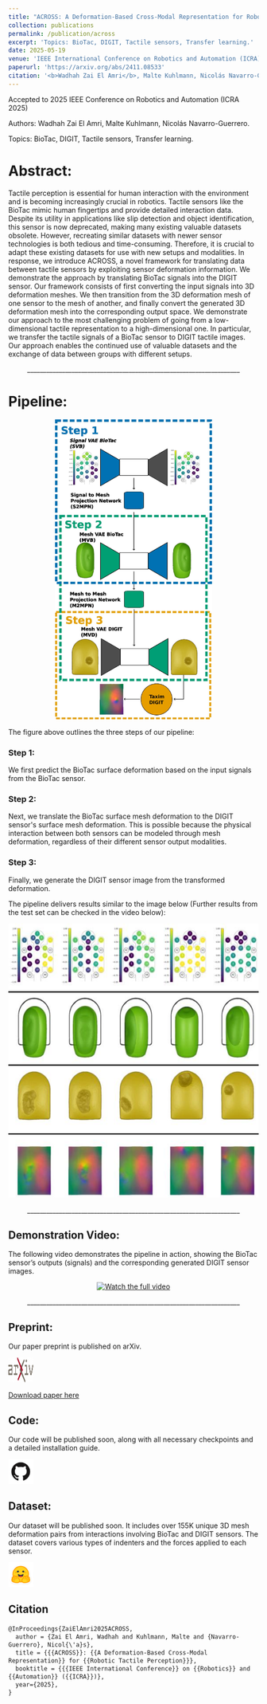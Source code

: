 ```yaml
---
title: "ACROSS: A Deformation-Based Cross-Modal Representation for Robotic Tactile Perception"
collection: publications
permalink: /publication/across
excerpt: 'Topics: BioTac, DIGIT, Tactile sensors, Transfer learning.'
date: 2025-05-19
venue: 'IEEE International Conference on Robotics and Automation (ICRA) 2025, Atlanta, USA'
paperurl: 'https://arxiv.org/abs/2411.08533'
citation: '<b>Wadhah Zai El Amri</b>, Malte Kuhlmann, Nicolás Navarro-Guerrero (2025). &quot;ACROSS: A Deformation-Based Cross-Modal Representation for Robotic Tactile Perception.&quot; <i>2025 IEEE International Conference on Robotics and Automation (ICRA), Atlanta, USA, 2025</i>.'
---
```


Accepted to 2025 IEEE Conference on Robotics and Automation (ICRA 2025)

Authors: Wadhah Zai El Amri, Malte Kuhlmann, Nicolás Navarro-Guerrero.

Topics: BioTac, DIGIT, Tactile sensors, Transfer learning.

# Abstract: 

Tactile perception is essential for human interaction with the environment and is becoming increasingly crucial in robotics. Tactile sensors like the BioTac mimic human fingertips and provide detailed interaction data. Despite its utility in applications like slip detection and object identification, this sensor is now deprecated, making many existing valuable datasets obsolete. However, recreating similar datasets with newer sensor technologies is both tedious and time-consuming. Therefore, it is crucial to adapt these existing datasets for use with new setups and modalities. In response, we introduce ACROSS, a novel framework for translating data between tactile sensors by exploiting sensor deformation information. We demonstrate the approach by translating BioTac signals into the DIGIT sensor. Our framework consists of first converting the input signals into 3D deformation meshes. We then transition from the 3D deformation mesh of one sensor to the mesh of another, and finally convert the generated 3D deformation mesh into the corresponding output space. We demonstrate our approach to the most challenging problem of going from a low-dimensional tactile representation to a high-dimensional one. In particular, we transfer the tactile signals of a BioTac sensor to DIGIT tactile images. Our approach enables the continued use of valuable datasets and the exchange of data between groups with different setups.

<p align="center">
___________________________________________________________________
</p>


# Pipeline:


<p align="center">
  <img src="../images/across/Pipeline.jpg" width="316" height="602" />
</p>

The figure above outlines the three steps of our pipeline:

### Step 1:

We first predict the BioTac surface deformation based on the input signals from the BioTac sensor.

### Step 2:

Next, we translate the BioTac surface mesh deformation to the DIGIT sensor's surface mesh deformation. This is possible because the physical interaction between both sensors can be modeled through mesh deformation, regardless of their different sensor output modalities.

### Step 3: 

Finally, we generate the DIGIT sensor image from the transformed deformation.


The pipeline delivers results similar to the image below (Further results from the test set can be checked in the video below):

<p align="center">
  <img src="../images/across/figure_results_all_data.jpg" width="550" height="550" />
</p>

<p align="center">
___________________________________________________________________
</p>

## Demonstration Video:

The following video demonstrates the pipeline in action, showing the BioTac sensor’s outputs (signals) and the corresponding generated DIGIT sensor images.

<p align="center">
  <a href="../images/across/video.mp4">
    <img src="../images/across/full_new.gif" alt="Watch the full video" width="960" height="320">
  </a>
</p>


<p align="center">
___________________________________________________________________
</p>


## Preprint: 

Our paper preprint is published on arXiv.

[<img src="../images/ArXiv_logo.png" width="50" height="50">](https://arxiv.org/abs/2411.08533)

[Download paper here](http://wzaielamri.github.io/files/across_zaielamri.pdf)

## Code: 

Our code will be published soon, along with all necessary checkpoints and a detailed installation guide.

[<img src="../images/GitHub-Mark.png" width="50" height="50">](https://github.com/wzaielamri/across_framework)

## Dataset:

Our dataset will be published soon. It includes over 155K unique 3D mesh deformation pairs from interactions involving BioTac and DIGIT sensors. The dataset covers various types of indenters and the forces applied to each sensor.

[<img src="../images/hf-logo.png" width="50" height="50">](https://huggingface.co/datasets/wzaielamri/across_framework)

## Citation

```
@InProceedings{ZaiElAmri2025ACROSS,
  author = {Zai El Amri, Wadhah and Kuhlmann, Malte and {Navarro-Guerrero}, Nicol{\'a}s},
  title = {{{ACROSS}}: {{A Deformation-Based Cross-Modal Representation}} for {{Robotic Tactile Perception}}},
  booktitle = {{{IEEE International Conference}} on {{Robotics}} and {{Automation}} ({{ICRA}})},
  year={2025},
}
```